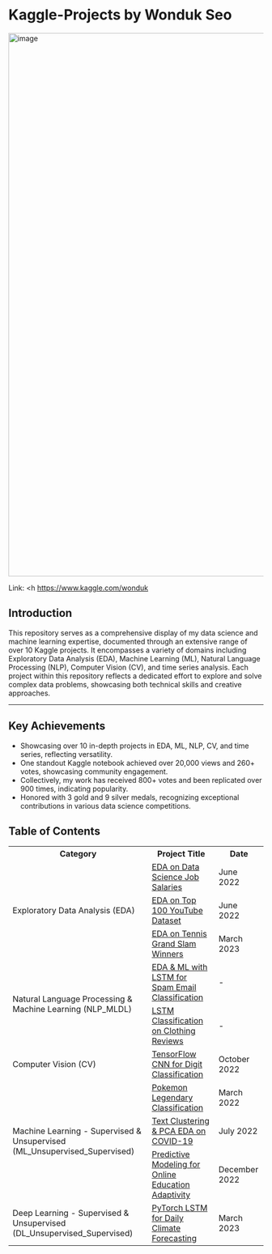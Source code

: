 # Kaggle-Projects by Wonduk Seo

<img width="1074" alt="image" src="https://github.com/MarsSeo/My-Kaggle-Projects-with-code/assets/103374757/dfdc4473-09b6-45ad-8189-b7c86a4c4bf5">

Link: <h https://www.kaggle.com/wonduk
## Introduction

This repository serves as a comprehensive display of my data science and machine learning expertise, documented through an extensive range of over 10 Kaggle projects. It encompasses a variety of domains including Exploratory Data Analysis (EDA), Machine Learning (ML), Natural Language Processing (NLP), Computer Vision (CV), and time series analysis. Each project within this repository reflects a dedicated effort to explore and solve complex data problems, showcasing both technical skills and creative approaches.

---

## Key Achievements

* Showcasing over 10 in-depth projects in EDA, ML, NLP, CV, and time series, reflecting versatility.
* One standout Kaggle notebook achieved over 20,000 views and 260+ votes, showcasing community engagement.
* Collectively, my work has received 800+ votes and been replicated over 900 times, indicating popularity.
* Honored with 3 gold and 9 silver medals, recognizing exceptional contributions in various data science competitions.

## Table of Contents

<table>
    <tr>
        <th>Category</th>
        <th>Project Title</th>
        <th>Date</th>
    </tr>
    <tr>
        <td rowspan="3">Exploratory Data Analysis (EDA)</td>
        <td><a href="https://www.kaggle.com/code/wonduk/eda-on-data-science-job-salaries">EDA on Data Science Job Salaries</a></td>
        <td>June 2022</td>
    </tr>
    <tr>
        <td><a href="https://www.kaggle.com/code/wonduk/eda-on-top100-youtube-channel-dataset">EDA on Top 100 YouTube Dataset</a></td>
        <td>June 2022</td>
    </tr>
    <tr>
        <td><a href="https://www.kaggle.com/code/wonduk/eda-on-tennis-grand-slam-winners">EDA on Tennis Grand Slam Winners</a></td>
        <td>March 2023</td>
    </tr>
    <tr>
        <td rowspan="2">Natural Language Processing & Machine Learning (NLP_MLDL)</td>
        <td><a href="https://www.kaggle.com/code/wonduk/eda-ml-lstm-classification-on-spam-email">EDA & ML with LSTM for Spam Email Classification</a></td>
        <td>-</td>
    </tr>
    <tr>
        <td><a href="https://www.kaggle.com/code/wonduk/eda-lstm-classification-on-clothing-reviews">LSTM Classification on Clothing Reviews</a></td>
        <td>-</td>
    </tr>
    <tr>
        <td>Computer Vision (CV)</td>
        <td><a href="https://www.kaggle.com/code/wonduk/explained-tensorflow-cnn-digit-classification">TensorFlow CNN for Digit Classification</a></td>
        <td>October 2022</td>
    </tr>
    <tr>
        <td rowspan="3">Machine Learning - Supervised & Unsupervised (ML_Unsupervised_Supervised)</td>
        <td><a href="https://www.kaggle.com/code/wonduk/analysis-on-pokemon-dataset-is-or-not-legendary">Pokemon Legendary Classification</a></td>
        <td>March 2022</td>
    </tr>
    <tr>
        <td><a href="https://www.kaggle.com/code/wonduk/text-clustering-pca-eda-on-covid19-dataset">Text Clustering & PCA EDA on COVID-19</a></td>
        <td>July 2022</td>
    </tr>
    <tr>
        <td><a href="https://www.kaggle.com/code/wonduk/predict-eda-on-adaptivity-in-online-education">Predictive Modeling for Online Education Adaptivity</a></td>
        <td>December 2022</td>
    </tr>
    <tr>
        <td>Deep Learning - Supervised & Unsupervised (DL_Unsupervised_Supervised)</td>
        <td><a href="https://www.kaggle.com/code/wonduk/pytorch-lstm-daily-climate-forecasting">PyTorch LSTM for Daily Climate Forecasting</a></td>
        <td>March 2023</td>
    </tr>
</table>

